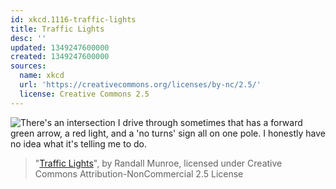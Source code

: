 ```yaml
---
id: xkcd.1116-traffic-lights
title: Traffic Lights
desc: ''
updated: 1349247600000
created: 1349247600000
sources:
  name: xkcd
  url: 'https://creativecommons.org/licenses/by-nc/2.5/'
  license: Creative Commons 2.5
---
```

![There's an intersection I drive through sometimes that has a forward green arrow, a red light, and a 'no turns' sign all on one pole. I honestly have no idea what it's telling me to do.](https://imgs.xkcd.com/comics/traffic_lights.gif)
> "[Traffic Lights](https://xkcd.com/1116/)", by Randall Munroe, licensed under Creative Commons Attribution-NonCommercial 2.5 License
